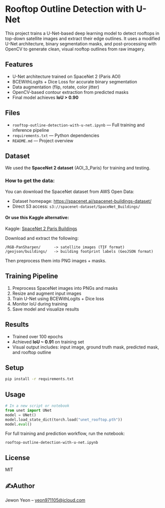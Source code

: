 # Rooftop Outline Detection with U-Net

This project trains a U-Net-based deep learning model to detect rooftops in top-down satellite images and extract their edge outlines. It uses a modified U-Net architecture, binary segmentation masks, and post-processing with OpenCV to generate clean, visual rooftop outlines from raw imagery.

## Features

- U-Net architecture trained on SpaceNet 2 (Paris AOI)
- BCEWithLogits + Dice Loss for accurate binary segmentation
- Data augmentation (flip, rotate, color jitter)
- OpenCV-based contour extraction from predicted masks
- Final model achieves **IoU > 0.90**

## Files

- `rooftop-outline-detection-with-u-net.ipynb` — Full training and inference pipeline
- `requirements.txt` — Python dependencies
- `README.md` — Project overview

## Dataset

We used the **SpaceNet 2 dataset** (AOI_3_Paris) for training and testing.

### How to get the data:

You can download the SpaceNet dataset from AWS Open Data:

- Dataset homepage: https://spacenet.ai/spacenet-buildings-dataset/
- Direct S3 access: `s3://spacenet-dataset/SpaceNet_Buildings/`

#### Or use this Kaggle alternative:

Kaggle: [SpaceNet 2 Paris Buildings](https://www.kaggle.com/datasets/ugorjiir/spacenet-2-paris-buildings)

Download and extract the following:
```
/RGB-PanSharpen/      -> satellite images (TIF format)
/geojson/buildings/   -> building footprint labels (GeoJSON format)
```

Then preprocess them into PNG images + masks.

## Training Pipeline

1. Preprocess SpaceNet images into PNGs and masks
2. Resize and augment input images
3. Train U-Net using BCEWithLogits + Dice loss
4. Monitor IoU during training
5. Save model and visualize results

## Results

- Trained over 100 epochs
- Achieved **IoU ~ 0.91** on training set
- Visual output includes: input image, ground truth mask, predicted mask, and rooftop outline


## Setup

```bash
pip install -r requirements.txt
```

## Usage

```python
# In a new script or notebook
from unet import UNet
model = UNet()
model.load_state_dict(torch.load("unet_rooftop.pth"))
model.eval()
```

For full training and prediction workflow, run the notebook:
```
rooftop-outline-detection-with-u-net.ipynb
```


## License

MIT

## ✍Author

Jewon Yeon – yeon971105@icloud.com
